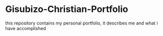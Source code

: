 # Gisubizo-Christian-Portfolio
this repository contains my personal portfolio, it describes me and what i have accomplished 
